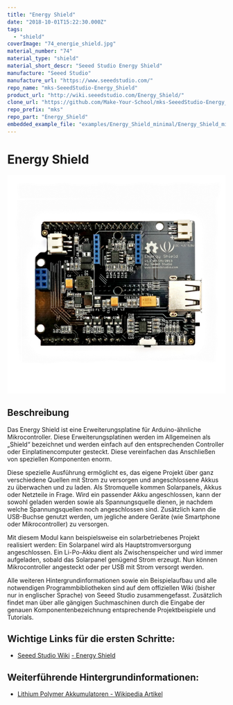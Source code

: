 ```yaml
---
title: "Energy Shield"
date: "2018-10-01T15:22:30.000Z"
tags: 
  - "shield"
coverImage: "74_energie_shield.jpg"
material_number: "74"
material_type: "shield"
material_short_descr: "Seeed Studio Energy Shield"
manufacture: "Seeed Studio"
manufacture_url: "https://www.seeedstudio.com/"
repo_name: "mks-SeeedStudio-Energy_Shield"
product_url: "http://wiki.seeedstudio.com/Energy_Shield/"
clone_url: "https://github.com/Make-Your-School/mks-SeeedStudio-Energy_Shield.git"
repo_prefix: "mks"
repo_part: "Energy_Shield"
embedded_example_file: "examples/Energy_Shield_minimal/Energy_Shield_minimal.ino"
---
```



# Energy Shield

![Energy Shield](./74_energie_shield.jpg)

## Beschreibung
Das Energy Shield ist eine Erweiterungsplatine für Arduino-ähnliche Mikrocontroller. Diese Erweiterungsplatinen werden im Allgemeinen als „Shield“ bezeichnet und werden einfach auf den entsprechenden Controller oder Einplatinencomputer gesteckt. Diese vereinfachen das Anschließen von speziellen Komponenten enorm.

Diese spezielle Ausführung ermöglicht es, das eigene Projekt über ganz verschiedene Quellen mit Strom zu versorgen und angeschlossene Akkus zu überwachen und zu laden. Als Stromquelle kommen Solarpanels, Akkus oder Netzteile in Frage. Wird ein passender Akku angeschlossen, kann der sowohl geladen werden sowie als Spannungsquelle dienen, je nachdem welche Spannungsquellen noch angeschlossen sind. Zusätzlich kann die USB-Buchse genutzt werden, um jegliche andere Geräte (wie Smartphone oder Mikrocontroller) zu versorgen.

Mit diesem Modul kann beispielsweise ein solarbetriebenes Projekt realisiert werden: Ein Solarpanel wird als Hauptstromversorgung angeschlossen. Ein Li-Po-Akku dient als Zwischenspeicher und wird immer aufgeladen, sobald das Solarpanel genügend Strom erzeugt. Nun können Mikrocontroller angesteckt oder per USB mit Strom versorgt werden.

Alle weiteren Hintergrundinformationen sowie ein Beispielaufbau und alle notwendigen Programmbibliotheken sind auf dem offiziellen Wiki (bisher nur in englischer Sprache) von Seeed Studio zusammengefasst. Zusätzlich findet man über alle gängigen Suchmaschinen durch die Eingabe der genauen Komponentenbezeichnung entsprechende Projektbeispiele und Tutorials.



<!-- infolist -->

## Wichtige Links für die ersten Schritte:

- [Seeed Studio Wiki](http://wiki.seeedstudio.com/Energy_Shield/) [- Energy Shield](http://wiki.seeedstudio.com/Energy_Shield/)

## Weiterführende Hintergrundinformationen:

- [Lithium Polymer Akkumulatoren - Wikipedia Artikel](https://de.wikipedia.org/wiki/Lithium-Polymer-Akkumulator)

